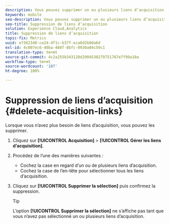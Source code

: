 ```yaml
---
description: Vous pouvez supprimer un ou plusieurs liens d’acquisition s’ils ne sont plus nécessaires.
keywords: mobile
seo-description: Vous pouvez supprimer un ou plusieurs liens d’acquisition s’ils ne sont plus nécessaires.
seo-title: Suppression de liens d’acquisition
solution: Experience Cloud,Analytics
title: Suppression de liens d’acquisition
topic-fix: Metrics
uuid: e7362348-ca24-4f1c-b37f-eca6d2b0da6d
exl-id: 4c007ec6-40ba-468f-8bfc-0930a04c59c1
translation-type: tm+mt
source-git-commit: 4c2a255b343128d2904530279751767e7f99a10a
workflow-type: tm+mt
source-wordcount: '107'
ht-degree: 100%

---
```


# Suppression de liens d’acquisition {#delete-acquisition-links}

Lorsque vous n’avez plus besoin de liens d’acquisition, vous pouvez les supprimer.

1. Cliquez sur **[!UICONTROL Acquisition]** > **[!UICONTROL Gérer les liens d’acquisition]**.
1. Procédez de l’une des manières suivantes :

   * Cochez la case en regard d’un ou de plusieurs liens d’acquisition.
   * Cochez la case de l’en-tête pour sélectionner tous les liens d’acquisition.

1. Cliquez sur **[!UICONTROL Supprimer la sélection]** puis confirmez la suppression.

   >[!TIP]
   >
   >L’option **[!UICONTROL Supprimer la sélection]** ne s’affiche pas tant que vous n’avez pas sélectionné un ou plusieurs liens d’acquisition.
